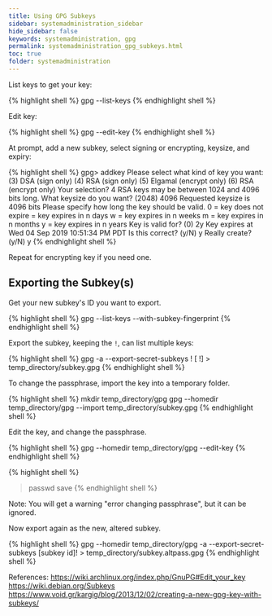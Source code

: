 ```yaml
---
title: Using GPG Subkeys
sidebar: systemadministration_sidebar
hide_sidebar: false
keywords: systemadministration, gpg
permalink: systemadministration_gpg_subkeys.html
toc: true
folder: systemadministration
---
```


List keys to get your key:

{% highlight shell %}
gpg --list-keys
{% endhighlight shell %}

Edit key:

{% highlight shell %}
gpg --edit-key <KEY ID>
{% endhighlight shell %}

At prompt, add a new subkey, select signing or encrypting, keysize, and expiry:

{% highlight shell %}
gpg> addkey
Please select what kind of key you want:
   (3) DSA (sign only)
   (4) RSA (sign only)
   (5) Elgamal (encrypt only)
   (6) RSA (encrypt only)
Your selection? 4
RSA keys may be between 1024 and 4096 bits long.
What keysize do you want? (2048) 4096
Requested keysize is 4096 bits
Please specify how long the key should be valid.
         0 = key does not expire
      <n>  = key expires in n days
      <n>w = key expires in n weeks
      <n>m = key expires in n months
      <n>y = key expires in n years
Key is valid for? (0) 2y
Key expires at Wed 04 Sep 2019 10:51:34 PM PDT
Is this correct? (y/N) y
Really create? (y/N) y
{% endhighlight shell %}

Repeat for encrypting key if you need one.

## Exporting the Subkey(s)

Get your new subkey's ID you want to export.

{% highlight shell %}
gpg --list-keys --with-subkey-fingerprint <KEY ID>
{% endhighlight shell %}

Export the subkey, keeping the ```!```, can list multiple keys:

{% highlight shell %}
gpg -a --export-secret-subkeys <subkey id>! [ <subkey id2>!] > temp_directory/subkey.gpg
{% endhighlight shell %}

To change the passphrase, import the key into a temporary folder.

{% highlight shell %}
mkdir temp_directory/gpg
gpg --homedir temp_directory/gpg --import temp_directory/subkey.gpg
{% endhighlight shell %}

Edit the key, and change the passphrase.

{% highlight shell %}
gpg --homedir temp_directory/gpg --edit-key <user-id>
{% endhighlight shell %}

{% highlight shell %}
> passwd
> save
{% endhighlight shell %}

Note: You will get a warning "error changing passphrase", but it can be ignored.

Now export again as the new, altered subkey.

{% highlight shell %}
gpg --homedir temp_directory/gpg -a --export-secret-subkeys [subkey id]! > temp_directory/subkey.altpass.gpg
{% endhighlight shell %}

References:
https://wiki.archlinux.org/index.php/GnuPG#Edit_your_key
https://wiki.debian.org/Subkeys
https://www.void.gr/kargig/blog/2013/12/02/creating-a-new-gpg-key-with-subkeys/
